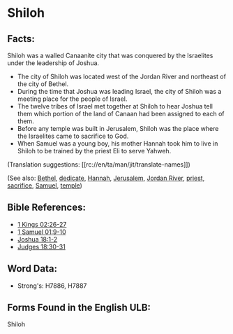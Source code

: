 # Shiloh

## Facts: ##

Shiloh was a walled Canaanite city that was conquered by the Israelites under the leadership of Joshua.

* The city of Shiloh was located west of the Jordan River and northeast of the city of Bethel.
* During the time that Joshua was leading Israel, the city of Shiloh was a meeting place for the people of Israel.
* The twelve tribes of Israel met together at Shiloh to hear Joshua tell them which portion of the land of Canaan had been assigned to each of them.
* Before any temple was built in Jerusalem, Shiloh was the place where the Israelites came to sacrifice to God.
* When Samuel was a young boy, his mother Hannah took him to live in Shiloh to be trained by the priest Eli to serve Yahweh.

(Translation suggestions: [[rc://en/ta/man/jit/translate-names]])

(See also: [Bethel](../names/bethel.md), [dedicate](../other/dedicate.md), [Hannah](../names/hannah.md), [Jerusalem](../names/jerusalem.md), [Jordan River](../names/jordanriver.md), [priest](../kt/priest.md), [sacrifice](../other/sacrifice.md), [Samuel](../names/samuel.md), [temple](../kt/temple.md))

## Bible References:

* [1 Kings 02:26-27](rc://en/tn/help/1ki/02/26)
* [1 Samuel 01:9-10](rc://en/tn/help/1sa/01/09)
* [Joshua 18:1-2](rc://en/tn/help/jos/18/01)
* [Judges 18:30-31](rc://en/tn/help/jdg/18/30)

## Word Data:

* Strong's: H7886, H7887

## Forms Found in the English ULB:

Shiloh

